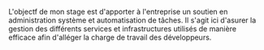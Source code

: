 L'objectf de mon stage est d'apporter à l'entreprise un soutien en administration système et automatisation de tâches. Il s'agit ici d'asurer la gestion des différents services et infrastructures utilisés de manière efficace afin d'alléger la charge de travail des développeurs.

